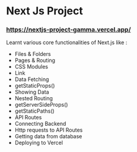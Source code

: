 # Next Js Project

### https://nextjs-project-gamma.vercel.app/

Learnt various core functionalities of Next.js like : 
- Files & Folders
- Pages & Routing
- CSS Modules
- Link
- Data Fetching
- getStaticProps()
- Showing Data
- Nested Routing
- getServerSideProps()
- getStaticPaths()
- API Routes
- Connecting Backend
- Http requests to API Routes
- Getting data from database
- Deploying to Vercel

